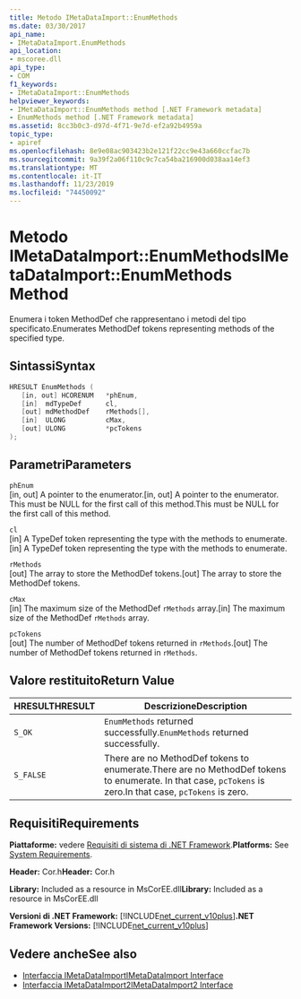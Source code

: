 ```yaml
---
title: Metodo IMetaDataImport::EnumMethods
ms.date: 03/30/2017
api_name:
- IMetaDataImport.EnumMethods
api_location:
- mscoree.dll
api_type:
- COM
f1_keywords:
- IMetaDataImport::EnumMethods
helpviewer_keywords:
- IMetaDataImport::EnumMethods method [.NET Framework metadata]
- EnumMethods method [.NET Framework metadata]
ms.assetid: 8cc3b0c3-d97d-4f71-9e7d-ef2a92b4959a
topic_type:
- apiref
ms.openlocfilehash: 8e9e08ac903423b2e121f22cc9e43a660ccfac7b
ms.sourcegitcommit: 9a39f2a06f110c9c7ca54ba216900d038aa14ef3
ms.translationtype: MT
ms.contentlocale: it-IT
ms.lasthandoff: 11/23/2019
ms.locfileid: "74450092"
---
```

# <a name="imetadataimportenummethods-method"></a><span data-ttu-id="5ca76-102">Metodo IMetaDataImport::EnumMethods</span><span class="sxs-lookup"><span data-stu-id="5ca76-102">IMetaDataImport::EnumMethods Method</span></span>
<span data-ttu-id="5ca76-103">Enumera i token MethodDef che rappresentano i metodi del tipo specificato.</span><span class="sxs-lookup"><span data-stu-id="5ca76-103">Enumerates MethodDef tokens representing methods of the specified type.</span></span>  
  
## <a name="syntax"></a><span data-ttu-id="5ca76-104">Sintassi</span><span class="sxs-lookup"><span data-stu-id="5ca76-104">Syntax</span></span>  
  
```cpp  
HRESULT EnumMethods (  
   [in, out] HCORENUM   *phEnum,   
   [in]  mdTypeDef      cl,   
   [out] mdMethodDef    rMethods[],   
   [in]  ULONG          cMax,   
   [out] ULONG          *pcTokens  
);  
```  
  
## <a name="parameters"></a><span data-ttu-id="5ca76-105">Parametri</span><span class="sxs-lookup"><span data-stu-id="5ca76-105">Parameters</span></span>  
 `phEnum`  
 <span data-ttu-id="5ca76-106">[in, out] A pointer to the enumerator.</span><span class="sxs-lookup"><span data-stu-id="5ca76-106">[in, out] A pointer to the enumerator.</span></span> <span data-ttu-id="5ca76-107">This must be NULL for the first call of this method.</span><span class="sxs-lookup"><span data-stu-id="5ca76-107">This must be NULL for the first call of this method.</span></span>  
  
 `cl`  
 <span data-ttu-id="5ca76-108">[in] A TypeDef token representing the type with the methods to enumerate.</span><span class="sxs-lookup"><span data-stu-id="5ca76-108">[in] A TypeDef token representing the type with the methods to enumerate.</span></span>  
  
 `rMethods`  
 <span data-ttu-id="5ca76-109">[out] The array to store the MethodDef tokens.</span><span class="sxs-lookup"><span data-stu-id="5ca76-109">[out] The array to store the MethodDef tokens.</span></span>  
  
 `cMax`  
 <span data-ttu-id="5ca76-110">[in] The maximum size of the MethodDef `rMethods` array.</span><span class="sxs-lookup"><span data-stu-id="5ca76-110">[in] The maximum size of the MethodDef `rMethods` array.</span></span>  
  
 `pcTokens`  
 <span data-ttu-id="5ca76-111">[out] The number of MethodDef tokens returned in `rMethods`.</span><span class="sxs-lookup"><span data-stu-id="5ca76-111">[out] The number of MethodDef tokens returned in `rMethods`.</span></span>  
  
## <a name="return-value"></a><span data-ttu-id="5ca76-112">Valore restituito</span><span class="sxs-lookup"><span data-stu-id="5ca76-112">Return Value</span></span>  
  
|<span data-ttu-id="5ca76-113">HRESULT</span><span class="sxs-lookup"><span data-stu-id="5ca76-113">HRESULT</span></span>|<span data-ttu-id="5ca76-114">Descrizione</span><span class="sxs-lookup"><span data-stu-id="5ca76-114">Description</span></span>|  
|-------------|-----------------|  
|`S_OK`|<span data-ttu-id="5ca76-115">`EnumMethods` returned successfully.</span><span class="sxs-lookup"><span data-stu-id="5ca76-115">`EnumMethods` returned successfully.</span></span>|  
|`S_FALSE`|<span data-ttu-id="5ca76-116">There are no MethodDef tokens to enumerate.</span><span class="sxs-lookup"><span data-stu-id="5ca76-116">There are no MethodDef tokens to enumerate.</span></span> <span data-ttu-id="5ca76-117">In that case, `pcTokens` is zero.</span><span class="sxs-lookup"><span data-stu-id="5ca76-117">In that case, `pcTokens` is zero.</span></span>|  
  
## <a name="requirements"></a><span data-ttu-id="5ca76-118">Requisiti</span><span class="sxs-lookup"><span data-stu-id="5ca76-118">Requirements</span></span>  
 <span data-ttu-id="5ca76-119">**Piattaforme:** vedere [Requisiti di sistema di .NET Framework](../../../../docs/framework/get-started/system-requirements.md).</span><span class="sxs-lookup"><span data-stu-id="5ca76-119">**Platforms:** See [System Requirements](../../../../docs/framework/get-started/system-requirements.md).</span></span>  
  
 <span data-ttu-id="5ca76-120">**Header:** Cor.h</span><span class="sxs-lookup"><span data-stu-id="5ca76-120">**Header:** Cor.h</span></span>  
  
 <span data-ttu-id="5ca76-121">**Library:** Included as a resource in MsCorEE.dll</span><span class="sxs-lookup"><span data-stu-id="5ca76-121">**Library:** Included as a resource in MsCorEE.dll</span></span>  
  
 <span data-ttu-id="5ca76-122">**Versioni di .NET Framework:** [!INCLUDE[net_current_v10plus](../../../../includes/net-current-v10plus-md.md)]</span><span class="sxs-lookup"><span data-stu-id="5ca76-122">**.NET Framework Versions:** [!INCLUDE[net_current_v10plus](../../../../includes/net-current-v10plus-md.md)]</span></span>  
  
## <a name="see-also"></a><span data-ttu-id="5ca76-123">Vedere anche</span><span class="sxs-lookup"><span data-stu-id="5ca76-123">See also</span></span>

- [<span data-ttu-id="5ca76-124">Interfaccia IMetaDataImport</span><span class="sxs-lookup"><span data-stu-id="5ca76-124">IMetaDataImport Interface</span></span>](../../../../docs/framework/unmanaged-api/metadata/imetadataimport-interface.md)
- [<span data-ttu-id="5ca76-125">Interfaccia IMetaDataImport2</span><span class="sxs-lookup"><span data-stu-id="5ca76-125">IMetaDataImport2 Interface</span></span>](../../../../docs/framework/unmanaged-api/metadata/imetadataimport2-interface.md)
